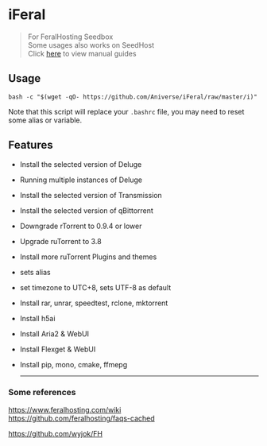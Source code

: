 # iFeral
> For FeralHosting Seedbox  
> Some usages also works on SeedHost  
> Click [here](https://github.com/Aniverse/iFeral/blob/master/guide.md) to view manual guides  

## Usage
``` 
bash -c "$(wget -qO- https://github.com/Aniverse/iFeral/raw/master/i)"
``` 

Note that this script will replace your `.bashrc` file, you may need to reset some alias or variable.  

## Features
- Install the selected version of Deluge
- Running multiple instances of Deluge
- Install the selected version of Transmission
- Install the selected version of qBittorrent
- Downgrade rTorrent to 0.9.4 or lower
- Upgrade ruTorrent to 3.8
- Install more ruTorrent Plugins and themes
  
- sets alias
- set timezone to UTC+8, sets UTF-8 as default
- Install rar, unrar, speedtest, rclone, mktorrent
- Install h5ai
- Install Aria2 & WebUI
- Install Flexget & WebUI
- Install pip, mono, cmake, ffmepg

  -------------------
### Some references
https://www.feralhosting.com/wiki  
https://github.com/feralhosting/faqs-cached  

https://github.com/wyjok/FH  
